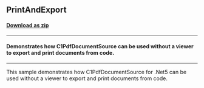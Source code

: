 ## PrintAndExport
#### [Download as zip](https://minhaskamal.github.io/DownGit/#/home?url=https://github.com/GrapeCity/ComponentOne-WinForms-Samples/tree/master/Core\C1.Win.Document\CS\PrintAndExport)
____
#### Demonstrates how C1PdfDocumentSource can be used without a viewer to export and print documents from code.
____
This sample demonstrates how C1PdfDocumentSource for .Net5 can be used without a viewer to export and print documents from code.